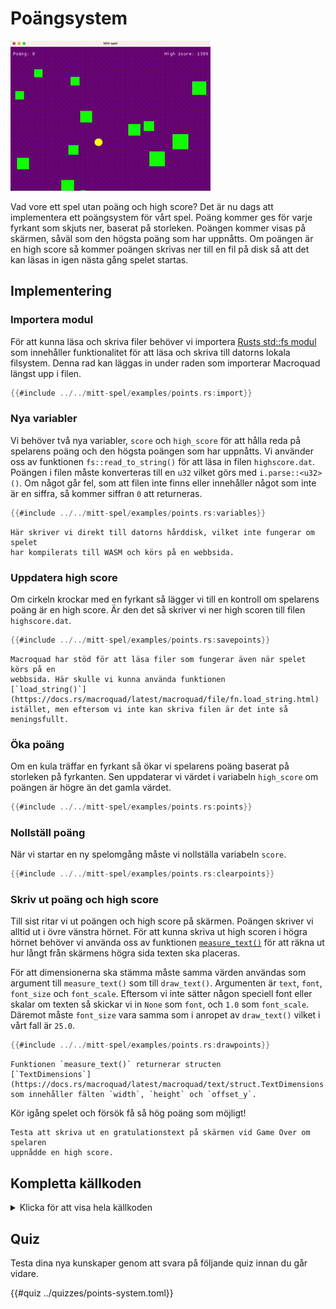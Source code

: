 # Poängsystem

![Screenshot](images/points.gif#center)

Vad vore ett spel utan poäng och high score? Det är nu dags att implementera
ett poängsystem för vårt spel. Poäng kommer ges för varje fyrkant som skjuts
ner, baserat på storleken. Poängen kommer visas på skärmen, såväl som den
högsta poäng som har uppnåtts. Om poängen är en high score så kommer poängen
skrivas ner till en fil på disk så att det kan läsas in igen nästa gång spelet
startas.

## Implementering

### Importera modul

För att kunna läsa och skriva filer behöver vi importera [Rusts std::fs
modul](https://doc.rust-lang.org/std/fs/index.html) som innehåller
funktionalitet för att läsa och skriva till datorns lokala filsystem. Denna
rad kan läggas in under raden som importerar Macroquad längst upp i filen.

```rust
{{#include ../../mitt-spel/examples/points.rs:import}}
```

### Nya variabler

Vi behöver två nya variabler, `score` och `high_score` för att hålla reda på
spelarens poäng och den högsta poängen som har uppnåtts. Vi använder oss av
funktionen `fs::read_to_string()` för att läsa in filen `highscore.dat`.
Poängen i filen måste konverteras till en `u32` vilket görs med
`i.parse::<u32>()`. Om något går fel, som att filen inte finns eller
innehåller något som inte är en siffra, så kommer siffran `0` att returneras.

```rust
{{#include ../../mitt-spel/examples/points.rs:variables}}
```

```admonish note title="Notera"
Här skriver vi direkt till datorns hårddisk, vilket inte fungerar om spelet
har kompilerats till WASM och körs på en webbsida.
```

### Uppdatera high score

Om cirkeln krockar med en fyrkant så lägger vi till en kontroll om spelarens
poäng är en high score. Är den det så skriver vi ner high scoren till filen
`highscore.dat`.

```rust [hl,2-4]
{{#include ../../mitt-spel/examples/points.rs:savepoints}}
```

```admonish note title="Notera"
Macroquad har stöd för att läsa filer som fungerar även när spelet körs på en
webbsida. Här skulle vi kunna använda funktionen
[`load_string()`](https://docs.rs/macroquad/latest/macroquad/file/fn.load_string.html)
istället, men eftersom vi inte kan skriva filen är det inte så meningsfullt.
```

### Öka poäng

Om en kula träffar en fyrkant så ökar vi spelarens poäng baserat på storleken
på fyrkanten. Sen uppdaterar vi värdet i variabeln `high_score` om poängen är
högre än det gamla värdet.

```rust [hl,4-5]
{{#include ../../mitt-spel/examples/points.rs:points}}
```

### Nollställ poäng

När vi startar en ny spelomgång måste vi nollställa variabeln `score`.

```rust [hl,6]
{{#include ../../mitt-spel/examples/points.rs:clearpoints}}
```

### Skriv ut poäng och high score

Till sist ritar vi ut poängen och high score på skärmen. Poängen skriver vi
alltid ut i övre vänstra hörnet. För att kunna skriva ut high scoren i högra
hörnet behöver vi använda oss av funktionen
[`measure_text()`](https://docs.rs/macroquad/latest/macroquad/text/fn.measure_text.html)
för att räkna ut hur långt från skärmens högra sida texten ska placeras.

För att dimensionerna ska stämma måste samma värden användas som argument till
`measure_text()` som till `draw_text()`. Argumenten är `text`, `font`,
`font_size` och `font_scale`. Eftersom vi inte sätter någon speciell font
eller skalar om texten så skickar vi in `None` som `font`, och `1.0` som
`font_scale`. Däremot måste `font_size` vara samma som i anropet av
`draw_text()` vilket i vårt fall är `25.0`.

```rust
{{#include ../../mitt-spel/examples/points.rs:drawpoints}}
```

```admonish info
Funktionen `measure_text()` returnerar structen
[`TextDimensions`](https://docs.rs/macroquad/latest/macroquad/text/struct.TextDimensions.html)
som innehåller fälten `width`, `height` och `offset_y`.
```

Kör igång spelet och försök få så hög poäng som möjligt!

```admonish tip title="Utmaning" class="challenge"
Testa att skriva ut en gratulationstext på skärmen vid Game Over om spelaren
uppnådde en high score.
```

<div class="noprint">

## Kompletta källkoden

<details>
  <summary>Klicka för att visa hela källkoden</summary>

```rust
{{#include ../../mitt-spel/examples/points.rs:all}}
```
</details>
</div>

## Quiz

Testa dina nya kunskaper genom att svara på följande quiz innan du går vidare.

{{#quiz ../quizzes/points-system.toml}}
